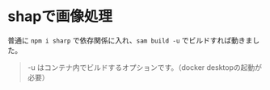# shapで画像処理

普通に ```npm i sharp``` で依存関係に入れ、```sam build -u``` でビルドすれば動きました。

> -u はコンテナ内でビルドするオプションです。（docker desktopの起動が必要）
